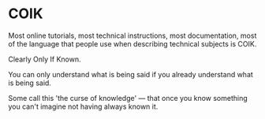 # COIK

Most online tutorials, most technical instructions, most documentation, most of the language that people use when describing technical subjects is COIK.

Clearly Only If Known.

You can only understand what is being said if you already understand what is being said.

Some call this 'the curse of knowledge' &mdash; that once you know something you can't imagine not having always known it.
